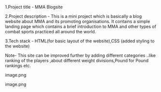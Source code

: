 1.Project title - MMA Blogsite

2.Project description - This is a mini project which is basically a blog website about MMA and its promoting organisations.
It contains a simple landing page which contains a brief introduction to MMA and other types of combat sports practiced all around the world.

3.Tech stack - HTML(for basic layout of the website),CSS (added styling to the website)

Note- This site can be improved further by adding different categories ..like ranking of the players ,about different weight divisions,Pound for Pound rankings etc.

image.png

image.png